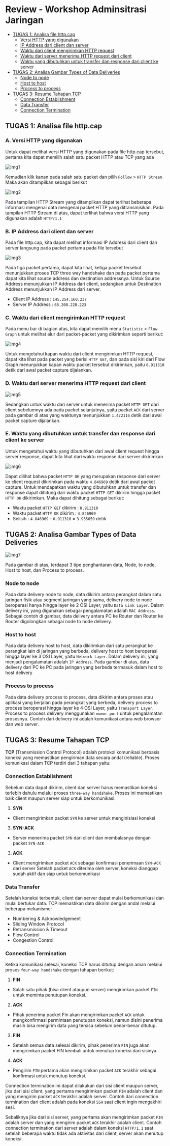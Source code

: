 # Review - Workshop Adminsitrasi Jaringan

- [TUGAS 1: Analisa file http.cap](#tugas-1-analisa-file-httpcap)
  - [Versi HTTP yang digunakan](#a-versi-http-yang-digunakan)
  - [IP Address dari client dan server](#b-ip-address-dari-client-dan-server)
  - [Waktu dari client mengirimkan HTTP request](#c-waktu-dari-client-mengirimkan-http-request)
  - [Waktu dari server menerima HTTP request dari client](#d-waktu-dari-server-menerima-http-request-dari-client)
  - [Waktu yang dibutuhkan untuk transfer dan response dari client ke server](#e-waktu-yang-dibutuhkan-untuk-transfer-dan-response-dari-client-ke-server)
- [TUGAS 2: Analisa Gambar Types of Data Deliveries](#tugas-2-analisa-gambar-types-of-data-deliveries)
  - [Node to node](#node-to-node)
  - [Host to host](#host-to-host)
  - [Process to process](#process-to-process)
- [TUGAS 3: Resume Tahapan TCP](#tugas-3-resume-tahapan-tcp)
  - [Connection Establishment](#connection-establishment)
  - [Data Transfer](#data-transfer)
  - [Connection Termination](#connection-termination)


## TUGAS 1: Analisa file http.cap

### A. Versi HTTP yang digunakan
Untuk dapat melihat versi HTTP yang digunakan pada file http.cap tersebut, pertama kita dapat memilih salah satu packet HTTP atau TCP yang ada

![img1](img/1.png)

Kemudian klik kanan pada salah satu packet dan pilih `Follow` > `HTTP Stream`
Maka akan ditampilkan sebagai berikut

![img2](img/2.png)

Pada tampilan HTTP Stream yang ditampilkan dapat terlihat beberapa informasi mengenai data mengenai packet HTTP yang ditransmisikan. Pada tampilan HTTP Stream di atas, dapat terlihat bahwa versi HTTP yang digunakan adalah `HTTP/1.1`

### B. IP Address dari client dan server
Pada file http.cap, kita dapat melihat informasi IP Address dari client dan server langsung pada packet pertama pada file tersebut

![img3](img/3.png)

Pada tiga packet pertama, dapat kita lihat, ketiga packet tersebut menunjukkan proses TCP three way handshake dan pada packet pertama dapat kita lihat source address dan destination addressnya. Untuk Source Address menunjukkan IP Address dari client, sedangkan untuk Destination Address menunjukkan IP Address dari server.
- Client IP Address : `145.254.160.237` 
- Server IP Address : `65.208.228.223`

### C. Waktu dari client mengirimkan HTTP request
Pada menu bar di bagian atas, kita dapat memilih menu `Statistic` > `Flow Graph` untuk melihat alur dari packet-packet yang dikirimkan seperti berikut:

![img4](img/4.png)

Untuk mengetahui kapan waktu dari client mengirimkan HTTP request, dapat kita lihat pada packet yang berisi `HTTP GET`, dan pada sisi kiri dari Flow Graph menunjukkan kapan waktu packet tersebut dikirimkan, yaitu `0.911310` detik dari awal packet capture dijalankan.

### D. Waktu dari server menerima HTTP request dari client
![img5](img/5.png)

Sedangkan untuk waktu dari server untuk menerima packet `HTTP GET` dari client sebelumnya ada pada packet selanjutnya, yaitu packet `ACK` dari server pada gambar di atas yang waktunya menunjukkan `1.472116` detik dari awal packet capture dijalankan.

### E. Waktu yang dibutuhkan untuk transfer dan response dari client ke server
Untuk mengetahui waktu yang dibutuhkan dari awal client request hingga server response, dapat kita lihat dari waktu response dari server dikirimkan

![img6](img/6.png)

Dapat dilihat bahwa packet `HTTP OK` yang merupakan response dari server ke client request dikirimkan pada waktu `4.846969` detik dari awal packet capture. Untuk mendapatkan waktu yang dibutuhkan untuk transfer dan response dapat dihitung dari waktu packet `HTTP GET` dikirim hingga packet `HTTP OK` dikirimkan. Maka dapat dihitung sebagai berikut:
- Waktu packet `HTTP GET` dikirim : `0.911310`
- Waktu packet `HTTP OK` dikirim : `4.846969`
- Selisih : `4.846969` - `0.911310` = `3.935659` detik

## TUGAS 2: Analisa Gambar Types of Data Deliveries
![img7](img/7.png)

Pada gambar di atas, terdapat 3 tipe penghantaran data, Node, to node, Host to host, dan Process to process.

### Node to node
Pada data delivery node to node, data dikirim antara perangkat dalam satu jaringan fisik atau segment jaringan yang sama, delivery node to node beroperasi hanya hingga layer ke 2 OSI Layer, yaitu `Data Link Layer`. Dalam delivery ini, yang digunakan sebagai pengalamatan adalah `MAC Address`. Sebagai contoh di gambar, data delivery antara PC ke Router dan Router ke Router digolongkan sebagai node to node delivery.
  
### Host to host
Pada data delivery host to host, data dikirimkan dari satu perangkat ke perangkat lain di jaringan yang berbeda, delivery host to host beroperasi hingga layer ke 3 OSI Layer, yaitu `Network Layer`. Dalam delivery ini, yang menjadi pengalamatan adalah `IP Address`. Pada gambar di atas, data delivery dari PC ke PC pada jaringan yang berbeda termasuk dalam host to host delivery

### Process to process
Pada data delivery process to process, data dikirim antara proses atau aplikasi yang berjalan pada perangkat yang berbeda, delivery process to process beroperasi hingga layer ke 4 OSI Layer, yaitu `Transport Layer`. Process to process delivery menggunakan `nomor port` untuk pengalamatan prosesnya. Contoh dari delivery ini adalah komunikasi antara web browser dan web server.

## TUGAS 3: Resume Tahapan TCP
**TCP** (Transmission Control Protocol) adalah protokol komunikasi berbasis koneksi yang memastikan pengiriman data secara andal (reliable). Proses komunikasi dalam TCP terdiri dari 3 tahapan yaitu:

### Connection Establishment
Sebelum data dapat dikirim, client dan server harus memastikan koneksi terlebih dahulu melalui proses `three-way handshake`. Proses ini memastikan baik client maupun server siap untuk berkomunikasi.
1. **SYN**
- Client mengirimkan packet `SYN` ke server untuk menginisiasi koneksi
3. **SYN-ACK**
- Server menerima packet `SYN` dari client dan membalasnya dengan packet `SYN-ACK`
3. **ACK**
- Client mengirimkan packet `ACK` sebagai konfirmasi penerimaan `SYN-ACK` dari server
Setelah packet `ACK` diterima oleh server, koneksi dianggap sudah aktif dan siap untuk berkomunikasi

### Data Transfer
Setelah koneksi terbentuk, client dan server dapat mulai berkomunikasi dan mulai bertukar data. TCP memastikan data dikirim dengan andal melalui beberapa mekanisme:
- Numbering & Acknowledgement
- Sliding Window Protocol
- Retransmission & Timeout
- Flow Control
- Congestion Control

### Connection Termination
Ketika komunikasi selesai, koneksi TCP harus ditutup dengan aman melalui proses `four-way handshake` dengan tahapan berikut:
1. **FIN**
- Salah satu pihak (bisa client ataupun server) mengirimkan packet `FIN` untuk meminta penutupan koneksi.
2. **ACK**
- Pihak penerima packet FIn akan mengirimkan packet `ACK` untuk mengkonfirmasi permintaan penutupan koneksi, namun disini penerima masih bisa mengirim data yang tersisa sebelum benar-benar ditutup.
3. **FIN**
- Setelah semua data selesai dikirim, pihak penerima `FIN` juga akan mengirimkan packet FIN kembali untuk menutup koneksi dari sisinya.
4. **ACK**
- Pengirim `FIN` pertama akan mengirimkan packet `ACK` terakhir sebagai konfirmasi untuk menutup koneksi.

Connection termination ini dapat dilakukan dari sisi client maupun server, jika dari sisi client, yang pertama mengirimkan packet `FIN` adalah client dan yang mengirim packet `ACK` terakhir adalah server. Contoh dari connection termination dari client adalah pada koneksi `SSH` saat client ingin mengakhiri sesi.

Sebaliknya jika dari sisi server, yang pertama akan mengirimkan packet `FIN` adalah server dan yang mengirim packet `ACK` terakhir adalah client. Contoh connection termination dari server adalah dalam koneksi `HTTP/1.1` saat setelah beberapa waktu tidak ada aktivitas dari client, server akan menutup koneksi.

